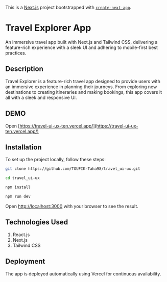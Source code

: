 This is a [Next.js](https://nextjs.org/) project bootstrapped with [`create-next-app`](https://github.com/vercel/next.js/tree/canary/packages/create-next-app).

# Travel Explorer App


An immersive travel app built with Next.js and Tailwind CSS, delivering a feature-rich experience with a sleek UI and adhering to mobile-first best practices.


## Description
Travel Explorer is a feature-rich travel app designed to provide users with an immersive experience in planning their journeys. From exploring new destinations to creating itineraries and making bookings, this app covers it all with a sleek and responsive UI.

## DEMO 
Open [https://travel-ui-ux-ten.vercel.app/](https://travel-ui-ux-ten.vercel.app/)

## Installation

To set up the project locally, follow these steps:


```bash
git clone https://github.com/TOUFIK-Taha98/travel_ui-ux.git

cd travel_ui-ux

npm install

npm run dev
```
Open [http://localhost:3000](http://localhost:3000) with your browser to see the result.

## Technologies Used
1. React.js
2. Next.js
3. Tailwind CSS

## Deployment
The app is deployed automatically using Vercel for continuous availability.


   
